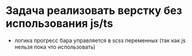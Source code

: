 # Задача реализовать верстку без использования js/ts 
* логика прогресс бара управляется в scss переменных (так как js нельзя пока что использовать)